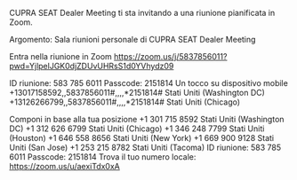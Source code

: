 CUPRA SEAT Dealer Meeting ti sta invitando a una riunione pianificata in Zoom.

Argomento: Sala riunioni personale di CUPRA SEAT Dealer Meeting

Entra nella riunione in Zoom
https://zoom.us/j/5837856011?pwd=YjlpelJGK0djZDUvUHRsS1d0YVhydz09

ID riunione: 583 785 6011
Passcode: 2151814
Un tocco su dispositivo mobile
+13017158592,,5837856011#,,,,*2151814# Stati Uniti (Washington DC)
+13126266799,,5837856011#,,,,*2151814# Stati Uniti (Chicago)

Componi in base alla tua posizione
        +1 301 715 8592 Stati Uniti (Washington DC)
        +1 312 626 6799 Stati Uniti (Chicago)
        +1 346 248 7799 Stati Uniti (Houston)
        +1 646 558 8656 Stati Uniti (New York)
        +1 669 900 9128 Stati Uniti (San Jose)
        +1 253 215 8782 Stati Uniti (Tacoma)
ID riunione: 583 785 6011
Passcode: 2151814
Trova il tuo numero locale: https://zoom.us/u/aexiTdx0xA
